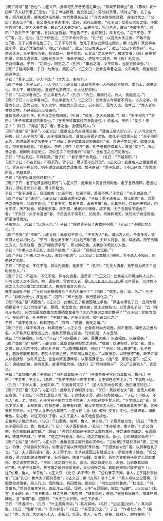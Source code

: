 <!-- { "loadSidebar": true } -->
    [疏]“陈成”至“告也”。○正义曰：此章记孔子恶无道之事也。“陈成子弑简公”者，《春秋》哀十四年“齐人弑其君壬”是也。“孔子沐浴而朝，告於哀公曰：陈恒弑其君，请讨之”者，孔子在鲁，闻齐弑其君，故斋戒沐浴而朝，告於鲁君哀公曰：“齐大夫陈恒弑其君，请往讨伐之。”“公曰：告夫三子”者，哀公使孔子告夫季孙、孟孙、叔孙三卿也。“孔子曰：以吾从大夫之後，不敢不告也”者，尝为大夫而去，故云“从大夫之後”。闻夫不义，礼当告君，故云“不敢不告”。君曰：‘告夫三子’者”者，言我礼当告君，不当告三子。君使我往，故复往也。“之三子告，不可”者，之，往也。往三子所告之，三子不肯讨齐也。“孔子曰：以吾从大夫之後，不敢不告也”者，孔子以君命往告三子，三子不可其请，故孔子复以此辞语之而止。案《左传》录此事与此小异，此云“沐浴而朝”，彼云“齐而请”，此云“公曰告夫三子”，彼云“公曰予告季孙”。礼，斋必沐浴，三子季孙为长，各记其一，故不同耳。此又云“之三子告”，彼无文者，《传》是史官所录，记其与君言耳，退後别告三子，唯弟子知之，吏官不见其告，故《传》无文也。
    子路问事君。子曰：“勿欺也，而犯之。”（孔曰：“事君之道，义不可欺，当能犯颜谏争。”）
    [疏]“子路问事君。子曰：勿欺也，而犯之”。○正义曰：此章言事君之道，义不可欺，而当能犯颜谏争之。
    子曰：“君子上达，小人下达。”（本为上，末为下。）
    [疏]“子曰：君子上达，小人下达”。○正义曰：此章言君子小人所晓达不同也。本为上，谓德义也。末为下，谓财利也。言君子达於德义，小人达於财利。
    子曰：“古之学者为已，今之学者为人。”（孔曰：“为已，履而行之。为人，徒能言之。”）
    [疏]“子曰：古之学者为已，今之学者为人”。○正义曰：此章言古今学者不同也。古人之学，则履而行之，是为己也。今人之学，空能为人言说之，己不能行，是为人也。范晔云：“为人者冯誉以显物，为己者因心以会道也。”
    蘧伯玉使人於孔子。孔子与之坐而问焉，（孔曰：“伯玉，卫大夫蘧瑗。”）曰：“夫子何为？”对曰：“夫子欲寡其过而未能也。”（言夫子欲寡其过而未能无过。）使者出。子曰：“使乎！使乎！”（陈曰：“再言‘使乎’者，善之也。言使得其人。”）
    [疏]“蘧伯”至“使乎”。○正义曰：此章论卫大夫蘧瑗之德。“蘧伯玉使人於孔子。孔子与之坐而问焉，曰：夫子何为”者，夫子指蘧伯玉也。蘧伯玉有君子之名，故孔子问其使人曰：“夫子何所云为，而得此君子之名誉乎？”“对曰：夫子欲寡其过而未能也”者，言夫子常自省，欲寡少其过，而未能无过也。“使者出。子曰：使乎！使乎”者，孔子善其使得其人，故言“使乎”。所以善之者，颜回尚未能无过，况伯玉乎？而使者云“未能”，是伯玉之心不见欺也。
    子曰：“不在其位，不谋其政。”曾子曰：“君子思不出其位。”（孔曰：“不越其职。”）
    [疏]“子曰：不在其位，不谋其政。曾子曰：君子思不出其位”。○正义曰：此章戒人之僭滥侵官也。言若已不在此位，则不得谋议此位之政事也。曾子遂曰：“君子思谋，当不出已位。”言思虑所及，不越其职。
    子曰：“君子耻其言而过其行。”
    [疏]“子曰：君子耻其言而过其行”。○正义曰：此章勉人使言行相副也。君子言行相顾，若言过其行，谓有言而行不副，君子所耻也。
    子曰：“君子道者三，我无能焉；仁者不忧，知者不惑，勇者不惧。”子贡曰：“夫子自道也。”
    [疏]“子曰”至“道也”。○正义曰：此章论君子之道。“子曰：君子道者三，我无能焉”者，言君子之道有三，我皆不能也。“仁者不忧，知者不惑，勇者不惧”者，此其三也。仁者乐天知命，内省不疚，故不忧也。知者明於事，故不惑。勇者折冲御侮，故不惧。夫子言我皆不能此三者。“子贡曰：夫子自道也”者，子贡言夫子实有仁、知及勇，而谦称我无，故曰夫子自道说也。所谓谦尊而光。
    子贡方人。（孔曰：“比方人也。”）子曰：“赐也贤乎哉？夫我则不暇。”（孔曰：“不暇比方人也。”）
    [疏]“子贡”至“不暇”。○正义曰：此章抑子贡也。“子贡方人”者，谓比方人也。子贡多言，尝举其人伦以相比方。“子曰：赐也贤乎哉？夫我则不暇”者，夫知人则哲，尧、舜犹病，而子贡辅比方人，怒其轻易，故曰“赐也贤乎哉”，所以抑之也。夫我则不暇比方人也。
    子曰：“不患人之不己知，患其不能也。”（王曰：“徒患已之无能。”）
    [疏]“子曰：不患人之不己知，患其不能也”。○正义曰：此章勉人德也。言不患人不知己，但患己之无能。
    子曰：“不逆诈，不亿不信，抑亦先觉者，是贤乎！”（孔曰：“先觉人情者，是宁能为贤乎？或时反怨人。”）
    [疏]“子曰：不逆诈，不亿不信，抑亦先觉者，是贤乎！”○正义曰：此章戒人不可逆料人之诈，不可亿度人之不信也。抑，语辞也。言先觉人者，是囗囗囗囗囗囗囗囗囗所以非贤者，以诈伪不信之人为之亿度囗囗囗囗囗人，故先觉者非为贤也。
    微生亩谓孔子曰：“丘何为是栖栖者与？无乃为佞乎？”（包曰：“微生，姓。亩，名。”）孔子曰：“非敢为佞也，疾固也。”（包曰：“疾世固陋，欲行道以化之。”）
    [疏]“微生”至“疾固也”。○正义曰：此章记孔子疾世固陋之事也。“微生亩谓孔子曰：丘何为是栖栖者与？无乃为佞乎”者，栖栖，犹皇皇也。微生亩，隐士之姓名也。以言谓孔子曰：“丘（呼孔子名也），何为如是东西南北而栖栖皇皇者与？无乃为佞说之事於世乎？”“孔子曰：非敢为佞也，疾固也”者，孔子答言：“不敢为佞，但疾世固陋，欲行道以化之。”
    子曰：“骥不称其力，称其德也。”（郑曰：“德者，调良之谓。”）
    [疏]“子曰：骥不称其力，称其德也”。○正义曰：此章疾时尚力取胜，而不重德。骥是古之善马名，人不称其任重致远之力，但称其调良之德也。马尚如是，人亦宜然。
    或曰：“以德报怨，何如？”子曰：“何以报德？（德，恩惠之德。）以直报怨，以德报德。”
    [疏]“或曰”至“报德”。○正义曰：此章论酬恩报怨之法也。“或曰：以德报怨，何如”者，或人之意，欲人犯而不校，故问孔子曰：“以恩德报雠怨，何如？”“子曰：何以报德”者，孔子答言，若报怨既用其德，若受人恩惠之德，不知何以报之也。“以直报怨，以德报德”者，既不许或人以德报怨，故陈其正法，言当以直道报雠怨，以恩德报德也。○注“德，恩惠之德”。○正义曰：谓德加於彼，彼荷其恩，故谓荷恩为德。《左传》云“然则德我乎”，又曰“王德狄人”，皆是也。
    子曰：“莫我知也夫！子贡曰：“何为其莫知子也？”（子贡怪夫子言何为莫知己，故问。）子曰：“不怨天，不尤人，（马曰：“孔子不用於世而不怨天，人不知已亦不尤人。”）下学而上达。（孔曰：“下学人事，上知天命。”）知我者其天乎！”（圣人与天地合其德，故曰唯天知已。）
    [疏]“子曰”至“天乎”。○正义曰：此章孔子自明其志也。“子曰：莫我知也夫”者，言无人知我志者也。“子贡曰：何为其莫知子也”者，子贡怪夫子言，故问何为莫知己。“子曰：不怨天，不尤人”者，尤，非也。孔子言已不用於世而不怨天，人不知己亦不非人也。“下学而上达”者，言己下学人事，上知天命，时有否泰，故用有行藏，是以不怨天尤人也。“知我者其天乎”者，言唯天知己志也。○注“圣人与天地合其德”。○正义曰：此《易 乾卦 文言》文也。合其德者，谓覆载也。引之者，以证天知夫子者，以夫子圣人，与天地合德故也。
    公伯寮子路於季孙。（马曰：“，谮也。伯寮，鲁人，弟子也。”）子服景伯以告，（孔曰：“鲁大夫子服何忌也。告，告孔子。”）曰：“天子固有惑志，（孔曰：“季孙信谗，恚子路。”）於公伯寮，吾力犹能肆诸市朝。”（郑曰：“吾势力犹能辨子路之无罪於季孙，使之诛寮而肆之。有罪既刑，陈其尸曰肆。”）子曰：“道之将行也与，命也。道之将废也与，命也。公伯寮其如命何！”
    [疏]“公伯”至“命何”。○正义曰：此章言道之废行皆由天命也。“公伯寮子路於季孙”者，，谮也。伯寮、子路皆臣於季孙，伯寮诬子路以罪而谮於季孙也。“子服景伯以告”者，以其事告孔子也。“曰：夫子固有惑志”者，夫子谓季孙。言季孙坚固已有疑惑之志，谓信谗恚子路也。“於公伯寮，吾力犹能肆诸市朝”者，有罪既刑，陈其尸曰肆。景伯言，吾势力犹能辨子路之无罪於季孙，使之诛寮而肆之。“子曰：道之将行也与，命也。道之将废也与，命也。公伯寮其如命何”者，孔子不许其告，故言道之废行皆由天命，虽公伯寮之谮，其能违天而兴废子路乎！○注“伯寮，鲁人，弟子也”。○正义曰：《史记 弟子传》云：“公伯寮字子周，鲁人，子路於季孙者。”○注“孔曰：鲁大夫子服何忌也”。○正义曰：案《左传》哀十三年：“吴人将以公见晋侯，子服景伯对使者，吴人乃止。既而悔之，将囚景伯。景伯曰：‘何也立後於鲁矣。’”杜注云：“何，景伯名。”然则景伯单名何，而此注云何忌，误也。○注“有罪既刑，陈其尸曰肆”。○正义曰：《秋官 乡士职》云：“协日刑杀，肆之三日。”郑玄曰：“肆犹申也，陈也。”是言有罪既杀，陈其尸曰肆也。言“市朝”者，应劭曰：“大夫已上於朝，士已下於市。”
    子曰：“贤者辟世，（孔曰：“世主莫得而臣。”）其次辟地，（马曰：“去乱国治邦。”）其次辟色，（孔曰：“色斯举矣。”）其次辟言。”（孔曰：“有恶言乃去。”）子曰：“作者七人矣。”（包曰：“作，为也。为之者凡七人，谓长沮，桀溺，丈人，石门，荷蒉，仪封人，楚狂接舆。”）
